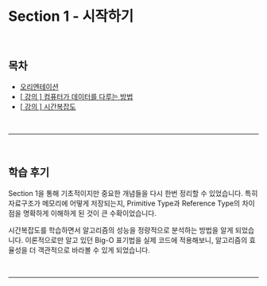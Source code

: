 # Section 1 - 시작하기

<br>

## 목차
- [오리엔테이션](1-1_오리엔테이션.md)
- [[ 강의 ] 컴퓨터가 데이터를 다루는 방법](1-2_컴퓨터가데이터다루는방법.md)
- [[ 강의 ] 시간복잡도](1-3_시간복잡도.md)

<br>
<hr>
<br>

## 학습 후기

Section 1을 통해 기초적이지만 중요한 개념들을 다시 한번 정리할 수 있었습니다.
특히 자료구조가 메모리에 어떻게 저장되는지, Primitive Type과 Reference Type의
차이점을 명확하게 이해하게 된 것이 큰 수확이었습니다.

시간복잡도를 학습하면서 알고리즘의 성능을 정량적으로 분석하는 방법을 알게 되었습니다.
이론적으로만 알고 있던 Big-O 표기법을 실제 코드에 적용해보니,
알고리즘의 효율성을 더 객관적으로 바라볼 수 있게 되었습니다.

<br>
<hr>